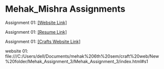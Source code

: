 # Mehak_Mishra Assignments
Assignment 01: [[Website Link]](https://nift-web-design.github.io/mehak_mishra/Assignment_1/)

Assignment 01: [[Resume Link]](https://nift-web-design.github.io/mehak_mishra/Assignment_2/)

Assignment 01: [[Crafts Website Link]](https://nift-web-design.github.io/mehak_mishra/Assignment_3/)

website 01: file:///C:/Users/dell/Documents/mehak%206th%20sem/craft%20web/New%20folder/Mehak_Assignment_3/Mehak_Assignment_3/index.html#s1
